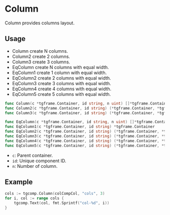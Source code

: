 # Column

Column provides columns layout.

## Usage

- Column create N columns.
- Column2 create 2 columns.
- Column3 create 3 columns.
- EqColumn create N columns with equal width.
- EqColumn1 create 1 column with equal width.
- EqColumn2 create 2 columns with equal width.
- EqColumn3 create 3 columns with equal width.
- EqColumn4 create 4 columns with equal width.
- EqColumn5 create 5 columns with equal width.

```go
func Column(c *tgframe.Container, id string, n uint) []*tgframe.Container
func Column2(c *tgframe.Container, id string) (*tgframe.Container, *tgframe.Container)
func Column3(c *tgframe.Container, id string) (*tgframe.Container, *tgframe.Container, *tgframe.Container)

func EqColumn(c *tgframe.Container, id string, n uint) []*tgframe.Container
func EqColumn1(c *tgframe.Container, id string) *tgframe.Container
func EqColumn2(c *tgframe.Container, id string) (*tgframe.Container, *tgframe.Container)
func EqColumn3(c *tgframe.Container, id string) (*tgframe.Container, *tgframe.Container, *tgframe.Container)
func EqColumn4(c *tgframe.Container, id string) (*tgframe.Container, *tgframe.Container, *tgframe.Container, *tgframe.Container)
func EqColumn5(c *tgframe.Container, id string) (*tgframe.Container, *tgframe.Container, *tgframe.Container, *tgframe.Container, *tgframe.Container)
```

* `c`: Parent container.
* `id`: Unique component ID.
* `n`: Number of column.

## Example

```go
cols := tgcomp.Column(colCompCol, "cols", 3)
for i, col := range cols {
	tgcomp.Text(col, fmt.Sprintf("col-%d", i))
}
```
